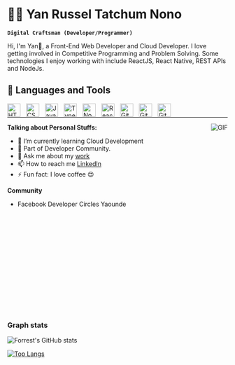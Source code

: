 # 👨‍💻 Yan Russel Tatchum Nono

**`Digital Craftsman (Developer/Programmer)`**

Hi, I'm Yan🙌, a Front-End Web Developer and Cloud Developer. I love getting involved in Competitive Programming and Problem Solving. Some technologies I enjoy working with include ReactJS, React Native, REST APIs and NodeJs.

## 🧰 Languages and Tools

<img align="left" alt="HTML" width="30px" style="padding-right:10px;" src="https://cdn.jsdelivr.net/gh/devicons/devicon/icons/html5/html5-plain.svg" />

<img align="left" alt="CSS" width="30px" style="padding-right:10px;" src="https://cdn.jsdelivr.net/gh/devicons/devicon/icons/css3/css3-plain.svg" />

<img align="left" alt="JavaScript" width="30px" style="padding-right:10px;" src="https://cdn.jsdelivr.net/gh/devicons/devicon/icons/javascript/javascript-plain.svg" />

<img align="left" alt="TypeScript" width="30px" style="padding-right:10px;" src="https://cdn.jsdelivr.net/gh/devicons/devicon/icons/typescript/typescript-plain.svg" />

<img align="left" alt="NodeJS" width="30px" style="padding-right:10px;" src="https://cdn.jsdelivr.net/gh/devicons/devicon/icons/nodejs/nodejs-original.svg" />

<img align="left" alt="React" width="30px" style="padding-right:10px;" src="https://cdn.jsdelivr.net/gh/devicons/devicon/icons/react/react-original.svg" />

<img align="left" alt="Git" width="30px" style="padding-right:10px;" src="https://cdn.jsdelivr.net/gh/devicons/devicon/icons/git/git-original.svg" />

<img align="left" alt="GitHub" width="30px" style="padding-right:10px;" src="https://cdn.jsdelivr.net/gh/devicons/devicon/icons/github/github-original.svg" />

<img align="left" alt="GitHub" width="30px" style="padding-right:10px;" src="https://cdn.jsdelivr.net/gh/devicons/devicon/icons/vscode/vscode-original.svg" />
<br/>

---

<img align="right" alt="GIF" src="https://media.giphy.com/media/USV0ym3bVWQJJmNu3N/giphy.gif" />

**Talking about Personal Stuffs:**

- 🌱 I’m currently learning Cloud Development
- 👯 Part of Developer Community.
- 💬 Ask me about my [work](https://twitter.com/yan_codes)
- 📫 How to reach me [LinkedIn](https://www.linkedin.com/in/yan-russel-tatchum-nono-4b8696197/)
- ⚡ Fun fact: I love coffee 😍

**Community**

- Facebook Developer Circles Yaounde

<br/>
<br/>
<br/>
<br/>
<br/>
<br/>
<br/>
<br/>
<br/>
<br/>
<br/>
<br/>
<br/>

### Graph stats

![Forrest's GitHub stats](https://github-readme-stats.vercel.app/api?username=tatchumnono&show_icons=true&theme=xcode)

[![Top Langs](https://github-readme-stats.vercel.app/api/top-langs/?username=tatchumnono&layout=compact)](https://github.com/TatchumNono/)

<!-- ![GitHub Streak](https://streak-stats.demolab.com?user=ForrestKnight&theme=gruvbox&border_radius=4.5) -->
<!--
**TatchumNono/TatchumNono** is a ✨ _special_ ✨ repository because its `README.md` (this file) appears on your GitHub profile.

Here are some ideas to get you started:

- 🔭 I’m currently working on ...
- 🌱 I’m currently learning ...
- 👯 I’m looking to collaborate on ...
- 🤔 I’m looking for help with ...
- 💬 Ask me about ...
- 📫 How to reach me: ...
- 😄 Pronouns: ...
- ⚡ Fun fact: ...

theme: gruvbox and xcode
  -->
